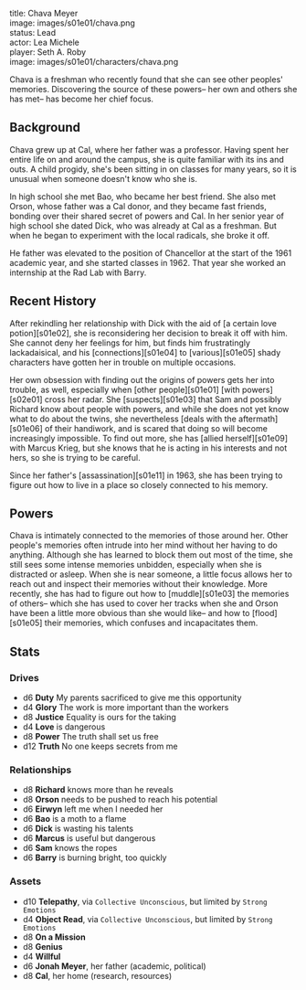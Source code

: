 title: Chava Meyer  
image: images/s01e01/chava.png  
status: Lead  
actor: Lea Michele  
player: Seth A. Roby  
image: images/s01e01/characters/chava.png  

Chava is a freshman who recently found that she can see other peoples' memories. Discovering the source of these powers– her own and others she has met– has become her chief focus.

## Background

Chava grew up at Cal, where her father was a professor. Having spent her entire life on and around the campus, she is quite familiar with its ins and outs. A child progidy, she's been sitting in on classes for many years, so it is unusual when someone doesn't know who she is.

In high school she met Bao, who became her best friend. She also met Orson, whose father was a Cal donor, and they became fast friends, bonding over their shared secret of powers and Cal. In her senior year of high school she dated Dick, who was already at Cal as a freshman. But when he began to experiment with the local radicals, she broke it off.

He father was elevated to the position of Chancellor at the start of the 1961 academic year, and she started classes in 1962. That year she worked an internship at the Rad Lab with Barry.

## Recent History

After rekindling her relationship with Dick with the aid of [a certain love potion][s01e02], she is reconsidering her decision to break it off with him. She cannot deny her feelings for him, but finds him frustratingly lackadaisical, and his [connections][s01e04] to [various][s01e05] shady characters have gotten her in trouble on multiple occasions.

Her own obsession with finding out the origins of powers gets her into trouble, as well, especially when [other people][s01e01] [with powers][s02e01] cross her radar. She [suspects][s01e03] that Sam and possibly Richard know about people with powers, and while she does not yet know what to do about the twins, she nevertheless [deals with the aftermath][s01e06] of their handiwork, and is scared that doing so will become increasingly impossible. To find out more, she has [allied herself][s01e09] with Marcus Krieg, but she knows that he is acting in his interests and not hers, so she is trying to be careful.

Since her father's [assassination][s01e11] in 1963, she has been trying to figure out how to live in a place so closely connected to his memory.

## Powers

Chava is intimately connected to the memories of those around her. Other people's memories often intrude into her mind without her having to do anything. Although she has learned to block them out most of the time, she still sees some intense memories unbidden, especially when she is distracted or asleep. When she is near someone, a little focus allows her to reach out and inspect their memories without their knowledge. More recently, she has had to figure out how to [muddle][s01e03] the memories of others– which she has used to cover her tracks when she and Orson have been a little more obvious than she would like– and how to [flood][s01e05] their memories, which confuses and incapacitates them.

## Stats

### Drives

* d6 **Duty** My parents sacrificed to give me this opportunity
* d4 **Glory** The work is more important than the workers
* d8 **Justice** Equality is ours for the taking
* d4 **Love** is dangerous
* d8 **Power** The truth shall set us free
* d12 **Truth** No one keeps secrets from me

### Relationships

* d8 **Richard** knows more than he reveals
* d8 **Orson** needs to be pushed to reach his potential
* d6 **Eirwyn** left me when I needed her
* d6 **Bao** is a moth to a flame
* d6 **Dick** is wasting his talents
* d6 **Marcus** is useful but dangerous
* d6 **Sam** knows the ropes
* d6 **Barry** is burning bright, too quickly

### Assets

* d10 **Telepathy**, via `Collective Unconscious`, but limited by `Strong Emotions`
* d4 **Object Read**, via `Collective Unconscious`, but limited by `Strong Emotions`
* d8 **On a Mission**
* d8 **Genius**
* d4 **Willful**
* d6 **Jonah Meyer**, her father (academic, political)
* d8 **Cal**, her home (research, resources)
